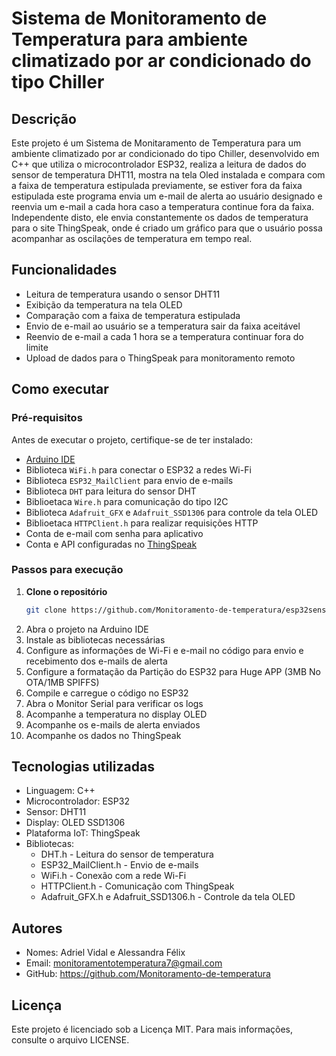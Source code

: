 # **Sistema de Monitoramento de Temperatura para ambiente climatizado por ar condicionado do tipo Chiller**

## **Descrição**

Este projeto é um Sistema de Monitaramento de Temperatura para um ambiente climatizado por ar condicionado do tipo Chiller, 
desenvolvido em C++ que utiliza o microcontrolador ESP32, realiza a leitura de dados do sensor de temperatura DHT11, 
mostra na tela Oled instalada e compara com a faixa de temperatura estipulada previamente, 
se estiver fora da faixa estipulada este programa envia um e-mail de alerta ao usuário designado e 
reenvia um e-mail a cada hora caso a temperatura continue fora da faixa. 
Independente disto, ele envia constantemente os dados de temperatura para o site ThingSpeak, 
onde é criado um gráfico para que o usuário possa acompanhar as oscilações de temperatura em tempo real.

## **Funcionalidades**
- Leitura de temperatura usando o sensor DHT11  
- Exibição da temperatura na tela OLED  
- Comparação com a faixa de temperatura estipulada  
- Envio de e-mail ao usuário se a temperatura sair da faixa aceitável  
- Reenvio de e-mail a cada 1 hora se a temperatura continuar fora do limite  
- Upload de dados para o ThingSpeak para monitoramento remoto  

## **Como executar**
### **Pré-requisitos**
Antes de executar o projeto, certifique-se de ter instalado:  
- [Arduino IDE](https://www.arduino.cc/en/software)  
- Biblioteca `WiFi.h` para conectar o ESP32 a redes Wi-Fi
- Biblioteca `ESP32_MailClient` para envio de e-mails  
- Biblioteca `DHT` para leitura do sensor DHT
- Biblioetaca `Wire.h` para comunicação do tipo I2C
- Biblioteca `Adafruit_GFX` e `Adafruit_SSD1306` para controle da tela OLED  
- Biblioetaca `HTTPClient.h` para realizar requisições HTTP
- Conta de e-mail com senha para aplicativo
- Conta e API configuradas no [ThingSpeak](https://thingspeak.com/)  

### **Passos para execução**
1. **Clone o repositório**  
   ```bash
   git clone https://github.com/Monitoramento-de-temperatura/esp32sensor.git
2. Abra o projeto na Arduino IDE
3. Instale as bibliotecas necessárias
4. Configure as informações de Wi-Fi e e-mail no código para envio e recebimento dos e-mails de alerta
5. Configure a formatação da Partição do ESP32 para Huge APP (3MB No OTA/1MB SPIFFS)
5. Compile e carregue o código no ESP32
6. Abra o Monitor Serial para verificar os logs
7. Acompanhe a temperatura no display OLED
8. Acompanhe os e-mails de alerta enviados
9. Acompanhe os dados no ThingSpeak


## **Tecnologias utilizadas**
- Linguagem: C++
- Microcontrolador: ESP32
- Sensor: DHT11
- Display: OLED SSD1306
- Plataforma IoT: ThingSpeak
- Bibliotecas:
  - DHT.h - Leitura do sensor de temperatura
  - ESP32_MailClient.h - Envio de e-mails
  - WiFi.h - Conexão com a rede Wi-Fi
  - HTTPClient.h  - Comunicação com ThingSpeak
  - Adafruit_GFX.h e Adafruit_SSD1306.h - Controle da tela OLED


## **Autores**
- Nomes: Adriel Vidal e Alessandra Félix 
- Email: monitoramentotemperatura7@gmail.com
- GitHub: https://github.com/Monitoramento-de-temperatura

## **Licença**
Este projeto é licenciado sob a Licença MIT. Para mais informações, consulte o arquivo LICENSE.
